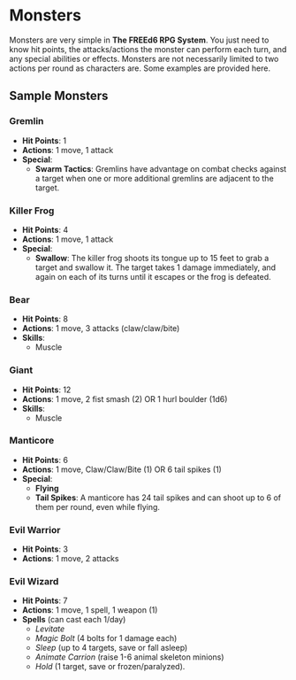 # Monsters
Monsters are very simple in **The FREEd6 RPG System**. You just need to know hit points, the
attacks/actions the monster can perform each turn, and any special abilities or effects.
Monsters are not necessarily limited to two actions per round as characters are.
Some examples are provided here.

## Sample Monsters

### Gremlin
- **Hit Points**: 1
- **Actions**: 1 move, 1 attack
- **Special**:
  - **Swarm Tactics**: Gremlins have advantage on combat checks against a target when one or more additional gremlins are adjacent to the target.

### Killer Frog
- **Hit Points**: 4
- **Actions**: 1 move, 1 attack
- **Special**:
  - **Swallow**: The killer frog shoots its tongue up to 15 feet to grab a target and swallow it. The target takes 1 damage immediately, and again on each of its turns until it escapes or the frog is defeated.

### Bear
- **Hit Points**: 8
- **Actions**: 1 move, 3 attacks (claw/claw/bite)
- **Skills**:
  - Muscle

### Giant
- **Hit Points**: 12
- **Actions**: 1 move, 2 fist smash (2) OR 1 hurl boulder (1d6)
- **Skills**:
  - Muscle

### Manticore
- **Hit Points**: 6
- **Actions**: 1 move, Claw/Claw/Bite (1) OR 6 tail spikes (1)
- **Special**:
  - **Flying**
  - **Tail Spikes**: A manticore has 24 tail spikes and can shoot up to 6 of them per round, even while flying.

### Evil Warrior
- **Hit Points**: 3
- **Actions**: 1 move, 2 attacks

### Evil Wizard
- **Hit Points**: 7
- **Actions**: 1 move, 1 spell, 1 weapon (1)
- **Spells** (can cast each 1/day)
  - *Levitate*
  - *Magic Bolt* (4 bolts for 1 damage each)
  - *Sleep* (up to 4 targets, save or fall asleep)
  - *Animate Carrion* (raise 1-6 animal skeleton minions)
  - *Hold* (1 target, save or frozen/paralyzed).
